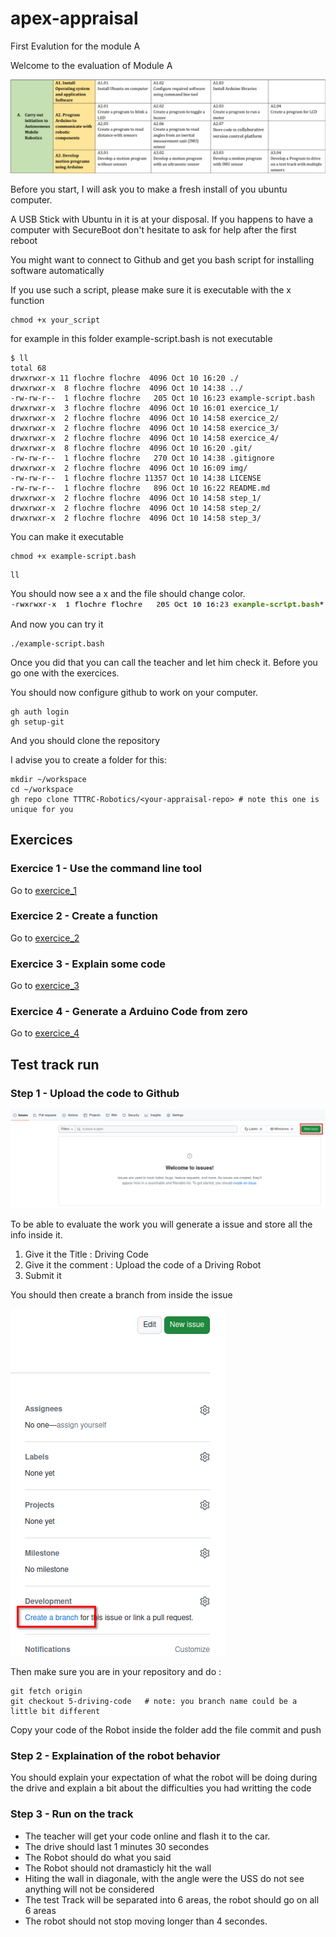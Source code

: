 # apex-appraisal
First Evalution for the module A

Welcome to the evaluation of Module A

![Module A](img/ModuleA.png)

Before you start, I will ask you to make a fresh install of you ubuntu computer.

A USB Stick with Ubuntu in it is at your disposal.
If you happens to have a computer with SecureBoot don't hesitate to ask for help after the first reboot

You might want to connect to Github and get you bash script for installing software automatically

If you use such a script, please make sure it is executable with the x function

```
chmod +x your_script
```

for example in this folder example-script.bash is not executable

```
$ ll
total 68
drwxrwxr-x 11 flochre flochre  4096 Oct 10 16:20 ./
drwxrwxr-x  8 flochre flochre  4096 Oct 10 14:38 ../
-rw-rw-r--  1 flochre flochre   205 Oct 10 16:23 example-script.bash
drwxrwxr-x  3 flochre flochre  4096 Oct 10 16:01 exercice_1/
drwxrwxr-x  2 flochre flochre  4096 Oct 10 14:58 exercice_2/
drwxrwxr-x  2 flochre flochre  4096 Oct 10 14:58 exercice_3/
drwxrwxr-x  2 flochre flochre  4096 Oct 10 14:58 exercice_4/
drwxrwxr-x  8 flochre flochre  4096 Oct 10 16:20 .git/
-rw-rw-r--  1 flochre flochre   270 Oct 10 14:38 .gitignore
drwxrwxr-x  2 flochre flochre  4096 Oct 10 16:09 img/
-rw-rw-r--  1 flochre flochre 11357 Oct 10 14:38 LICENSE
-rw-rw-r--  1 flochre flochre   896 Oct 10 16:22 README.md
drwxrwxr-x  2 flochre flochre  4096 Oct 10 14:58 step_1/
drwxrwxr-x  2 flochre flochre  4096 Oct 10 14:58 step_2/
drwxrwxr-x  2 flochre flochre  4096 Oct 10 14:58 step_3/
```

You can make it executable
```
chmod +x example-script.bash
```

```
ll
```
You should now see a x and the file should change color.
![executable](img/1-executable.png)

And now you can try it
```
./example-script.bash
```

Once you did that you can call the teacher and let him check it. Before you go one with the exercices.

You should now configure github to work on your computer.

```
gh auth login
gh setup-git
```

And you should clone the repository

I advise you to create a folder for this:
```
mkdir ~/workspace
cd ~/workspace
gh repo clone TTTRC-Robotics/<your-appraisal-repo> # note this one is unique for you
```

## Exercices

### Exercice 1 - Use the command line tool
Go to [exercice_1](exercice_1)
### Exercice 2 - Create a function
Go to [exercice_2](exercice_2)
### Exercice 3 - Explain some code
Go to [exercice_3](exercice_3)
### Exercice 4 - Generate a Arduino Code from zero
Go to [exercice_4](exercice_4)

## Test track run

### Step 1 - Upload the code to Github

![Generate Issue](exercice_1/img/1-create-issue.png)

To be able to evaluate the work you will generate a issue and store all the info inside it.

1. Give it the Title : Driving Code
1. Give it the comment : Upload the code of a Driving Robot
1. Submit it

You should then create a branch from inside the issue

![Create a Branch](exercice_2/img/4-create-branch.png)

Then make sure you are in your repository and do :
```
git fetch origin
git checkout 5-driving-code   # note: you branch name could be a little bit different
```

Copy your code of the Robot inside the folder
add the file
commit and push

### Step 2 - Explaination of the robot behavior

You should explain your expectation of what the robot will be doing during the drive and explain a bit about the difficulties you had writting the code
### Step 3 - Run on the track

- The teacher will get your code online and flash it to the car.
- The drive should last 1 minutes 30 secondes
- The Robot should do what you said
- The Robot should not dramasticly hit the wall
- Hiting the wall in diagonale, with the angle were the USS do not see anything will not be considered
- The test Track will be separated into 6 areas, the robot should go on all 6 areas
- The robot should not stop moving longer than 4 secondes.
